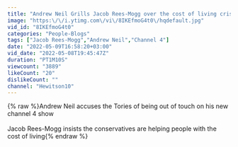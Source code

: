 ```yaml
---
title: "Andrew Neil Grills Jacob Rees-Mogg over the cost of living crisis"
image: "https:\/\/i.ytimg.com\/vi\/8IKEfmoG4t0\/hqdefault.jpg"
vid_id: "8IKEfmoG4t0"
categories: "People-Blogs"
tags: ["Jacob Rees-Mogg","Andrew Neil","Channel 4"]
date: "2022-05-09T16:58:20+03:00"
vid_date: "2022-05-08T19:45:47Z"
duration: "PT1M10S"
viewcount: "3889"
likeCount: "20"
dislikeCount: ""
channel: "Hewitson10"
---
```

{% raw %}Andrew Neil accuses the Tories of being out of touch on his new channel 4 show<br /><br />Jacob Rees-Mogg insists the conservatives are helping people with the cost of living{% endraw %}

